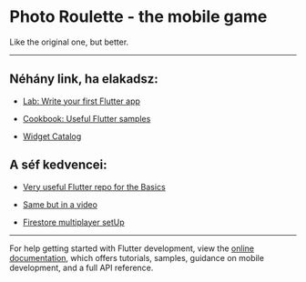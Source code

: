 # Photo Roulette - the mobile game
Like the original one, but better.

---------

## Néhány link, ha elakadsz:
- [Lab: Write your first Flutter app](https://docs.flutter.dev/get-started/codelab)
- [Cookbook: Useful Flutter samples](https://docs.flutter.dev/cookbook)

- [Widget Catalog](https://docs.flutter.dev/ui/widgets)

## A séf kedvencei:
- [Very useful Flutter repo for the Basics](https://github.com/mahdinazmi/Flutter-Basics)
- [Same but in a video](https://www.youtube.com/watch?v=D4nhaszNW4o&t=1)

- [Firestore multiplayer setUp](https://docs.flutter.dev/cookbook/games/firestore-multiplayer)


---------
For help getting started with Flutter development, view the
[online documentation](https://docs.flutter.dev/), which offers tutorials,
samples, guidance on mobile development, and a full API reference.
